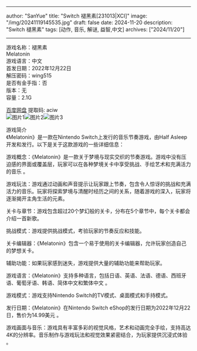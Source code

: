 
---
author: "SanYue"
title: "Switch 褪黑素[231013|XCI]"
image: "/img/20241119145535.jpg"
draft: false
date: 2024-11-20
description: "Switch 褪黑素"
tags: [动作, 音乐, 解谜, 益智,中文]
archives: ["2024/11/20"]

---

游戏名称：褪黑素   
Melatonin    
游戏语言：中文  
首发日期：2022年12月22日  
解压密码：wing515  
是否有金手指：否  
版本：无   
容量：2.1G

[百度网盘](https://pan.baidu.com/s/1BTOHn7H45X64qnkY3to-ZQ) 提取码: aciw  
![图片1](/img/447539.jpg)![图片2](/img/79a7a4.jpg)![图片3](/img/9cd847.jpg)  

游戏简介  
《Melatonin》是一款在Nintendo Switch上发行的音乐节奏游戏，由Half Asleep开发和发行。以下是关于这款游戏的一些详细信息：

游戏概念：《Melatonin》是一款关于梦境与现实交织的节奏游戏。游戏中没有压迫感的界面或覆盖层，玩家可以在各种梦境关卡中享受挑战、手绘艺术和充满活力的音乐
。

游戏玩法：游戏通过动画和声音提示让玩家跟上节奏，包含令人惊讶的挑战和充满活力的音乐。玩家将探索梦境与清醒时经历之间的关系，随着游戏的深入，玩家将逐渐揭开主角生活的元素。

关卡与章节：游戏包含超过20个梦幻般的关卡，分布在5个章节中，每个关卡都会介绍一首新歌。

挑战模式：游戏提供挑战模式，考验玩家的节奏反应和技能。

关卡编辑器：《Melatonin》包含一个易于使用的关卡编辑器，允许玩家创造自己的梦想关卡。

辅助功能：如果玩家感到迷失，游戏提供大量的辅助功能来帮助玩家。

游戏语言：《Melatonin》支持多种语言，包括日语、英语、法语、德语、西班牙语、葡萄牙语、韩语、简体中文和繁体中文
。

游戏模式：游戏支持Nintendo Switch的TV模式、桌面模式和手持模式。

发行日期：《Melatonin》在Nintendo Switch eShop的发行日期为2022年12月22日，售价为14.99美元
。

游戏画面与音乐：游戏具有丰富多彩的视觉风格，艺术和动画完全手绘，支持高达4K的分辨率。音乐制作与游戏玩法和视觉效果紧密结合，为玩家提供沉浸式体验
。
